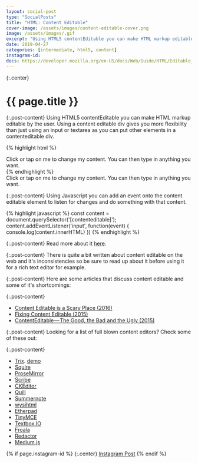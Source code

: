 ```yaml
---
layout: social-post
type: "SocialPosts"
title: "HTML: Content Editable"
cover-image: /assets/images/content-editable-cover.png
image: /assets/images/.gif
excerpt: "Using HTML5 contentEditable you can make HTML markup editable by the user."
date: 2019-04-27
categories: [intermediate, html5, content]
instagram-id: 
docs: https://developer.mozilla.org/en-US/docs/Web/Guide/HTML/Editable_content
---
```

{:.center}
# {{ page.title }}

{:.post-content}
Using HTML5 contentEditable you can make HTML markup editable by the user. 
Using a content editable div gives you more flexibility than just using an 
input or textarea as you can put other elements in a contenteditable div. 

{% highlight html %}
<div contentEditable="true">Click or tap on me to change my content. You can then type in anything you want.</div>
{% endhighlight %}

<div contentEditable="true">Click or tap on me to change my content. You can then type in anything you want.</div>

{:.post-content}
Using Javascript you can add an event onto the content editable element
to listen for changes and do something with that content.

{% highlight javascript %}
const content = document.querySelector('[contenteditable]');
content.addEventListener('input', function(event) {
  console.log(content.innerHTML)
})
{% endhighlight %}

{:.post-content}
Read more about it <a href="{{page.docs}}" target="_blank">here</a>.

{:.post-content}
There is quite a bit written about content editable on the web and it's inconsistencies
so be sure to read up about it before using it for a rich text editor for example.

{:.post-content}
Here are some articles that discuss content editable and some of it's shortcomings:

{:.post-content}
* <a href="https://florian.rivoal.net/blog/2016/12/content-editable-is-a-scary-place/" target="_blank">Content Editable is a Scary Place (2016)</a>
* <a href="https://medium.com/content-uneditable/fixing-contenteditable-1a9a5073c35d" target="_blank">Fixing Content Editable (2015)</a>
* <a href="https://medium.com/content-uneditable/contenteditable-the-good-the-bad-and-the-ugly-261a38555e9c" target="_blank">ContentEditable — The Good, the Bad and the Ugly (2015)</a>


{:.post-content}
Looking for a list of full blown content editors? Check some of these out:

{:.post-content}
* <a href="https://github.com/basecamp/trix" target="_blank">Trix</a>. <a href="http://trix-editor.org/" target="_blank">demo</a>
* <a href="https://github.com/neilj/Squire" target="_blank">Squire</a>
* <a href="http://prosemirror.net/" target="_blank">ProseMirror</a>
* <a href="https://github.com/guardian/scribe" target="_blank">Scribe</a>
* <a href="http://ckeditor.com/" target="_blank">CKEditor</a>
* <a href="http://quilljs.com/" target="_blank">Quill</a>
* <a href="http://summernote.org/" target="_blank">Summernote</a>
* <a href="http://wysihtml.com/" target="_blank">wysihtml</a>
* <a href="http://etherpad.org/" target="_blank">Etherpad</a>
* <a href="http://www.tinymce.com/" target="_blank">TinyMCE</a>
* <a href="https://textbox.io/" target="_blank">Textbox.IO</a>
* <a href="https://www.froala.com/wysiwyg-editor" target="_blank">Froala</a>
* <a href="http://imperavi.com/redactor/" target="_blank">Redactor</a>
* <a href="http://jakiestfu.github.io/Medium.js/docs/" target="_blank">Medium.js</a>


{% if page.instagram-id %}
{:.center}
<a class="insta-link" href="https://www.instagram.com/p/{{page.instagram-id}}" target="_blank">Instagram Post</a>
{% endif %}
